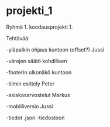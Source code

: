 # projekti_1

Ryhmä 1. koodausprojekti 1.

Tehtävää:

-yläpalkin ohjaus kuntoon (offset?) Jussi

-värejen säätö kohdilleen

-footerin ulkonäkö kuntoon

-tiimin esittely Peter

-asiakasarvostelut Markus

-mobiiliversio Jussi

-tiedot .json -tiedostoon
